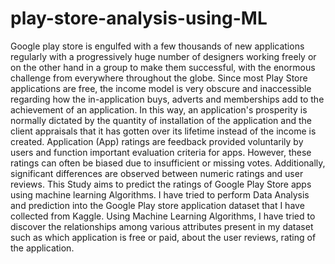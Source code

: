 # play-store-analysis-using-ML
Google play store is engulfed with a few thousands of new applications regularly with a progressively huge number of designers working freely or on the other hand in a group to make them successful, with the enormous challenge from everywhere throughout the globe. 
Since most Play Store applications are free, the income model is very obscure and inaccessible regarding how the in-application buys, adverts and memberships add to the achievement of an application. In this way, an application's prosperity is normally dictated by the quantity of installation of the application and the client appraisals that it has gotten over its lifetime instead of the income is created. Application (App) ratings are feedback provided voluntarily by users and function important evaluation criteria for apps. However, these ratings can often be biased due to insufficient or missing votes. Additionally, significant differences are observed between numeric ratings and user reviews. This Study aims to predict the ratings of Google Play Store apps using machine learning Algorithms. I have tried to perform Data Analysis and prediction into the Google Play store application dataset that I have collected from Kaggle. Using Machine Learning Algorithms, I have tried to discover the relationships among various attributes present in my dataset such as which application is free or paid, about the user reviews, rating of the application.
